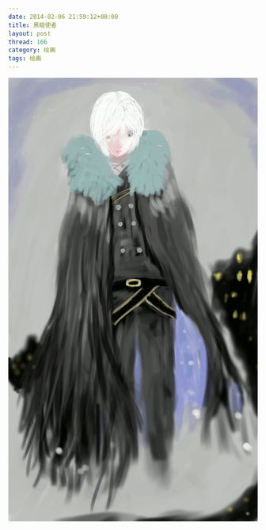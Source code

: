 ```yaml
---
date: 2014-02-06 21:59:12+00:00
title: 黑暗使者
layout: post
thread: 166
category: 绘画
tags: 绘画 
---
```

<div id="draw"><img src="/media/draw/image/2014-02-06-01.gif"></img></div>
